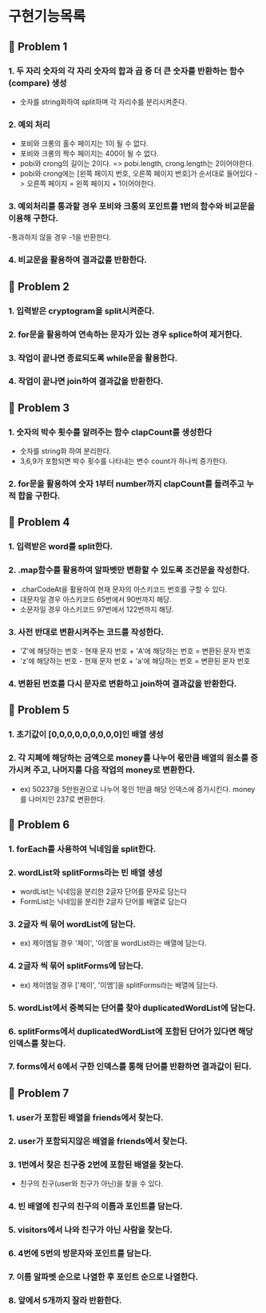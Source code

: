 # 구현기능목록

## 🚀 Problem 1

### 1. 두 자리 숫자의 각 자리 숫자의 합과 곱 중 더 큰 숫자를 반환하는 함수(compare) 생성

- 숫자를 string화하여 split하며 각 자리수를 분리시켜준다.

### 2. 예외 처리

- 포비와 크롱의 홀수 페이지는 1이 될 수 없다.
- 포비와 크롱의 짝수 페이지는 400이 될 수 없다.
- pobi와 crong의 길이는 2이다. => pobi.length, crong.length는 2이어야한다.
- pobi와 crong에는 [왼쪽 페이지 번호, 오른쪽 페이지 번호]가 순서대로 들어있다 -> 오른쪽 페이지 = 왼쪽 페이지 + 1이어야한다.

### 3. 예외처리를 통과할 경우 포비와 크롱의 포인트를 1번의 함수와 비교문을 이용해 구한다.

-통과하지 않을 경우 -1을 반환한다.

### 4. 비교문을 활용하여 결과값를 반환한다.

## 🚀 Problem 2

### 1. 입력받은 cryptogram을 split시켜준다.

### 2. for문을 활용하여 연속하는 문자가 있는 경우 splice하여 제거한다.

### 3. 작업이 끝나면 종료되도록 while문을 활용한다.

### 4. 작업이 끝나면 join하여 결과값을 반환한다.

## 🚀 Problem 3

### 1. 숫자의 박수 횟수를 알려주는 함수 clapCount를 생성한다

- 숫자를 string화 하여 분리한다.
- 3,6,9가 포함되면 박수 횟수를 나타내는 변수 count가 하나씩 증가한다.

### 2. for문을 활용하여 숫자 1부터 number까지 clapCount를 돌려주고 누적 합을 구한다.

## 🚀 Problem 4

### 1. 입력받은 word를 split한다.

### 2. .map함수를 활용하여 알파벳만 변환할 수 있도록 조건문을 작성한다.

- .charCodeAt을 활용하여 현재 문자의 아스키코드 번호를 구할 수 있다.
- 대문자일 경우 아스키코드 65번에서 90번까지 해당.
- 소문자일 경우 아스키코드 97번에서 122번까지 해당.

### 3. 사전 반대로 변환시켜주는 코드를 작성한다.

- 'Z'에 해당하는 번호 - 현재 문자 번호 + 'A'에 해당하는 번호 = 변환된 문자 번호
- 'z'에 해당하는 번호 - 현재 문자 번호 + 'a'에 해당하는 번호 = 변환된 문자 번호

### 4. 변환된 번호를 다시 문자로 변환하고 join하여 결과값을 반환한다.

## 🚀 Problem 5

### 1. 초기값이 [0,0,0,0,0,0,0,0,0]인 배열 생성

### 2. 각 지폐에 해당하는 금액으로 money를 나누어 몫만큼 배열의 원소를 증가시켜 주고, 나머지를 다음 작업의 money로 변환한다.

- ex) 50237을 5만원권으로 나누어 몫인 1만큼 해당 인덱스에 증가시킨다. money를 나머지인 237로 변환한다.

## 🚀 Problem 6

### 1. forEach를 사용하여 닉네임을 split한다.

### 2. wordList와 splitForms라는 빈 배열 생성

- wordList는 닉네임을 분리한 2글자 단어를 문자로 담는다
- FormList는 닉네임을 분리한 2글자 단어를 배열로 담는다

### 3. 2글자 씩 묶어 wordList에 담는다.

- ex) 제이엠일 경우 '제이', '이엠'을 wordList라는 배열에 담는다.

### 4. 2글자 씩 묶어 splitForms에 담는다.

- ex) 제이엠일 경우 ['제이', '이엠']을 splitForms라는 배열에 담는다.

### 5. wordList에서 중복되는 단어를 찾아 duplicatedWordList에 담는다.

### 6. splitForms에서 duplicatedWordList에 포함된 단어가 있다면 해당 인덱스를 찾는다.

### 7. forms에서 6에서 구한 인덱스를 통해 단어를 반환하면 결과값이 된다.

## 🚀 Problem 7

### 1. user가 포함된 배열을 friends에서 찾는다.

### 2. user가 포함되지않은 배열을 friends에서 찾는다.

### 3. 1번에서 찾은 친구중 2번에 포함된 배열을 찾는다.

- 친구의 친구(user와 친구가 아닌)을 찾을 수 있다.

### 4. 빈 배열에 친구의 친구의 이름과 포인트를 담는다.

### 5. visitors에서 나와 친구가 아닌 사람을 찾는다.

### 6. 4번에 5번의 방문자와 포인트를 담는다.

### 7. 이름 알파벳 순으로 나열한 후 포인트 순으로 나열한다.

### 8. 앞에서 5개까지 잘라 반환한다.
